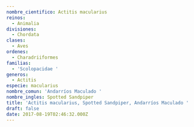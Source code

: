 ```yaml
---
nombre_cientifico: Actitis macularius
reinos:
  - Animalia
divisiones:
  - Chordata
clases:
  - Aves
ordenes:
  - Charadriiformes
familias:
  - 'Scolopacidae '
generos:
  - Actitis
especie: macularius
nombre_comun: 'Andarríos Maculado '
nombre_ingles: Spotted Sandpiper
title: 'Actitis macularius, Spotted Sandpiper, Andarríos Maculado '
draft: false
date: 2017-08-19T02:46:32.000Z
---
```


